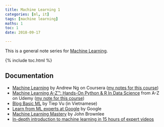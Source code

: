 ```yaml
---
title: Machine Learning 1
categories: [ml, it]
tags: [machine learning]
maths: 1
toc: 1
date: 2018-09-17

---
```


This is a general note series for [Machine Learning](/categories#ml).

{% include toc.html %}

## Documentation

- [Machine Learning](https://www.coursera.org/learn/machine-learning) by Andrew Ng on Coursera ([my notes for this course](/tags#ml-coursera))
- [Machine Learning A-Z™: Hands-On Python & R In Data Science](https://www.udemy.com/machinelearning/) from A-Z on Udemy ([my note for this course](/tags#ml-udemy))
- [Blog Basic ML](https://machinelearningcoban.com/) by Tiep Vu (in Vietnamese)
- [Learn from ML experts at Google](https://ai.google/education/) by Google
- [Machine Learning Mastery](https://machinelearningmastery.com/start-here/) by John Brownlee
- [In-depth introduction to machine learning in 15 hours of expert videos](https://www.r-bloggers.com/in-depth-introduction-to-machine-learning-in-15-hours-of-expert-videos/)

